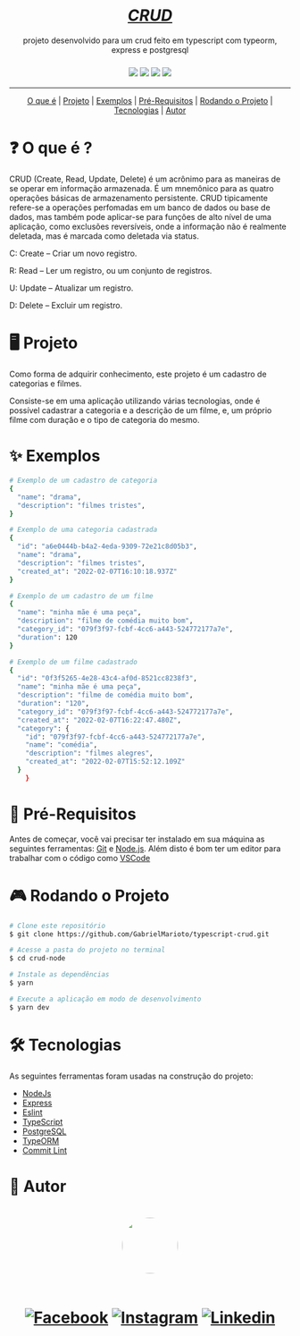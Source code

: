 <h1 align="center">
<a href="https://developer.mozilla.org/pt-BR/docs/Glossary/CRUD"> <i>CRUD</i> </a> <br>
</h1>
<p align="center"> projeto desenvolvido para um crud feito em typescript com typeorm, express e postgresql </p>

<h3 align="center">
<img src="https://img.shields.io/static/v1?label=NodeJS&message=Backend&color=339933&style=for-the-badge&logo=Node.js"/> 
<img src="https://img.shields.io/static/v1?label=Express&message=Framework&color=000000&style=for-the-badge&logo=Express"/>
<img src="https://img.shields.io/static/v1?label=TypeScript&message=LANGUAGE&color=3178C6&style=for-the-badge&logo=TypeScript"/> 
<img src="https://img.shields.io/static/v1?label=PostgreSQL&message=DB&color=4169E1&style=for-the-badge&logo=PostgreSQL"/>
</h3>

---

<p align="center">
 <a href="#-o-que-é-">O que é</a> | 
 <a href="#%EF%B8%8F-projeto">Projeto</a> |
 <a href="#-exemplos">Exemplos</a> |
 <a href="#-pré-requisitos">Pré-Requisitos</a> |
 <a href="#-rodando-o-projeto">Rodando o Projeto</a> |
 <a href="#%EF%B8%8F-tecnologias">Tecnologias</a> |
 <a href="#-autor">Autor</a> 
</p>

# ❓ O que é ?

CRUD (Create, Read, Update, Delete) é um acrônimo para as maneiras de se operar em informação armazenada. É um mnemônico para as quatro operações básicas de armazenamento persistente. CRUD tipicamente refere-se a operações perfomadas em um banco de dados ou base de dados, mas também pode aplicar-se para funções de alto nível de uma aplicação, como exclusões reversíveis, onde a informação não é realmente deletada, mas é marcada como deletada via status.

C: Create – Criar um novo registro.

R: Read – Ler um registro, ou um conjunto de registros.

U: Update – Atualizar um registro.

D: Delete – Excluir um registro.

# 🖥️ Projeto

Como forma de adquirir conhecimento, este projeto é um cadastro de categorias e filmes.

Consiste-se em uma aplicação utilizando várias tecnologias, onde é possível cadastrar a categoria e a descrição de um filme, e, um próprio filme com duração e o tipo de categoria do mesmo.

# ✨ Exemplos

```bash
# Exemplo de um cadastro de categoria
{
  "name": "drama",
  "description": "filmes tristes",
}

# Exemplo de uma categoria cadastrada
{
  "id": "a6e0444b-b4a2-4eda-9309-72e21c8d05b3",
  "name": "drama",
  "description": "filmes tristes",
  "created_at": "2022-02-07T16:10:18.937Z"
}
```

```bash
# Exemplo de um cadastro de um filme
{
  "name": "minha mãe é uma peça",
  "description": "filme de comédia muito bom",
  "category_id": "079f3f97-fcbf-4cc6-a443-524772177a7e",
  "duration": 120
}

# Exemplo de um filme cadastrado
{
  "id": "0f3f5265-4e28-43c4-af0d-8521cc8238f3",
  "name": "minha mãe é uma peça",
  "description": "filme de comédia muito bom",
  "duration": "120",
  "category_id": "079f3f97-fcbf-4cc6-a443-524772177a7e",
  "created_at": "2022-02-07T16:22:47.480Z",
  "category": {
    "id": "079f3f97-fcbf-4cc6-a443-524772177a7e",
    "name": "comédia",
    "description": "filmes alegres",
    "created_at": "2022-02-07T15:52:12.109Z"
  }
	}
```

# 🎲 Pré-Requisitos

Antes de começar, você vai precisar ter instalado em sua máquina as seguintes ferramentas:
[Git](https://git-scm.com) e [Node.js](https://nodejs.org/pt-br/).
Além disto é bom ter um editor para trabalhar com o código como [VSCode](https://code.visualstudio.com/)

# 🎮 Rodando o Projeto

```bash
# Clone este repositório
$ git clone https://github.com/GabrielMarioto/typescript-crud.git

# Acesse a pasta do projeto no terminal
$ cd crud-node

# Instale as dependências
$ yarn

# Execute a aplicação em modo de desenvolvimento
$ yarn dev
```

# 🛠️ Tecnologias

As seguintes ferramentas foram usadas na construção do projeto:

- [NodeJs](https://nodejs.org/pt-br/)
- [Express](https://expressjs.com/pt-br/)
- [Eslint](https://eslint.org/)
- [TypeScript](https://www.typescriptlang.org/)
- [PostgreSQL](https://www.postgresql.org/)
- [TypeORM](https://typeorm.io/#/)
- [Commit Lint](https://github.com/conventional-changelog/commitlint)

# 🙍 Autor

<h1 align="center">
<a href="https://www.linkedin.com/in/gabriel-marioto/">
 <img style="border-radius: 50%;" src="https://avatars.githubusercontent.com/u/50884596?v=4" width="100px;" alt=""/>
 <br/><br/>
 
[![Facebook](https://img.shields.io/badge/Facebook-1877F2?style=for-the-badge&logo=facebook&logoColor=white)](https://facebook.com/gabrielmarioto)
[![Instagram](https://img.shields.io/badge/Instagram-E4405F?style=for-the-badge&logo=instagram&logoColor=white)](https://instagram.com/gabrielmarioto_)
[![Linkedin](https://img.shields.io/badge/LinkedIn-0077B5?style=for-the-badge&logo=linkedin&logoColor=white)](https://www.linkedin.com/in/gabriel-marioto/)

</h1>
